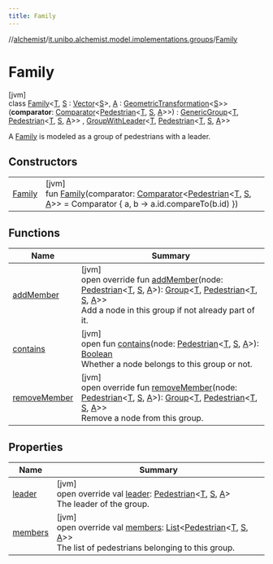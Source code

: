 ```yaml
---
title: Family
---
```

//[alchemist](../../../index.html)/[it.unibo.alchemist.model.implementations.groups](../index.html)/[Family](index.html)



# Family



[jvm]\
class [Family](index.html)<[T](index.html), [S](index.html) : [Vector](../../it.unibo.alchemist.model.interfaces.geometry/-vector/index.html)<[S](index.html)>, [A](index.html) : [GeometricTransformation](../../it.unibo.alchemist.model.interfaces.geometry/-geometric-transformation/index.html)<[S](index.html)>>(**comparator**: [Comparator](https://kotlinlang.org/api/latest/jvm/stdlib/kotlin/-comparator/index.html)<[Pedestrian](../../it.unibo.alchemist.model.interfaces/-pedestrian/index.html)<[T](index.html), [S](index.html), [A](index.html)>>) : [GenericGroup](../-generic-group/index.html)<[T](index.html), [Pedestrian](../../it.unibo.alchemist.model.interfaces/-pedestrian/index.html)<[T](index.html), [S](index.html), [A](index.html)>> , [GroupWithLeader](../../it.unibo.alchemist.model.interfaces/-group-with-leader/index.html)<[T](index.html), [Pedestrian](../../it.unibo.alchemist.model.interfaces/-pedestrian/index.html)<[T](index.html), [S](index.html), [A](index.html)>> 

A [Family](index.html) is modeled as a group of pedestrians with a leader.



## Constructors


| | |
|---|---|
| [Family](-family.html) | [jvm]<br>fun [Family](-family.html)(comparator: [Comparator](https://kotlinlang.org/api/latest/jvm/stdlib/kotlin/-comparator/index.html)<[Pedestrian](../../it.unibo.alchemist.model.interfaces/-pedestrian/index.html)<[T](index.html), [S](index.html), [A](index.html)>> = Comparator { a, b -> a.id.compareTo(b.id) }) |


## Functions


| Name | Summary |
|---|---|
| [addMember](../-friends/index.html#1984121863%2FFunctions%2F-134779887) | [jvm]<br>open override fun [addMember](../-friends/index.html#1984121863%2FFunctions%2F-134779887)(node: [Pedestrian](../../it.unibo.alchemist.model.interfaces/-pedestrian/index.html)<[T](index.html), [S](index.html), [A](index.html)>): [Group](../../it.unibo.alchemist.model.interfaces/-group/index.html)<[T](index.html), [Pedestrian](../../it.unibo.alchemist.model.interfaces/-pedestrian/index.html)<[T](index.html), [S](index.html), [A](index.html)>><br>Add a node in this group if not already part of it. |
| [contains](../../it.unibo.alchemist.model.interfaces/-pedestrian-group/index.html#-1711138971%2FFunctions%2F-134779887) | [jvm]<br>open fun [contains](../../it.unibo.alchemist.model.interfaces/-pedestrian-group/index.html#-1711138971%2FFunctions%2F-134779887)(node: [Pedestrian](../../it.unibo.alchemist.model.interfaces/-pedestrian/index.html)<[T](index.html), [S](index.html), [A](index.html)>): [Boolean](https://kotlinlang.org/api/latest/jvm/stdlib/kotlin/-boolean/index.html)<br>Whether a node belongs to this group or not. |
| [removeMember](../-friends/index.html#153288360%2FFunctions%2F-134779887) | [jvm]<br>open override fun [removeMember](../-friends/index.html#153288360%2FFunctions%2F-134779887)(node: [Pedestrian](../../it.unibo.alchemist.model.interfaces/-pedestrian/index.html)<[T](index.html), [S](index.html), [A](index.html)>): [Group](../../it.unibo.alchemist.model.interfaces/-group/index.html)<[T](index.html), [Pedestrian](../../it.unibo.alchemist.model.interfaces/-pedestrian/index.html)<[T](index.html), [S](index.html), [A](index.html)>><br>Remove a node from this group. |


## Properties


| Name | Summary |
|---|---|
| [leader](leader.html) | [jvm]<br>open override val [leader](leader.html): [Pedestrian](../../it.unibo.alchemist.model.interfaces/-pedestrian/index.html)<[T](index.html), [S](index.html), [A](index.html)><br>The leader of the group. |
| [members](index.html#1817275830%2FProperties%2F-134779887) | [jvm]<br>open override val [members](index.html#1817275830%2FProperties%2F-134779887): [List](https://kotlinlang.org/api/latest/jvm/stdlib/kotlin.collections/-list/index.html)<[Pedestrian](../../it.unibo.alchemist.model.interfaces/-pedestrian/index.html)<[T](index.html), [S](index.html), [A](index.html)>><br>The list of pedestrians belonging to this group. |

